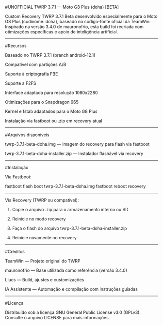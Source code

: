#UNOFFICIAL TWRP 3.7.1 — Moto G8 Plus (doha) [BETA]

Custom Recovery TWRP 3.7.1 Beta desenvolvido especialmente para o Moto G8 Plus (codinome: doha), baseado no código-fonte oficial da TeamWin.
Inspirado na versão 3.4.0 de mauronofrio, esta build foi recriada com otimizações específicas e apoio de inteligência artificial.


---

#Recursos

Baseado no TWRP 3.7.1 (branch android-12.1)

Compatível com partições A/B

Suporte à criptografia FBE

Suporte a F2FS

Interface adaptada para resolução 1080x2280

Otimizações para o Snapdragon 665

Kernel e fstab adaptados para o Moto G8 Plus

Instalação via fastboot ou .zip em recovery atual



---

#Arquivos disponíveis

twrp-3.7.1-beta-doha.img — Imagem do recovery para flash via fastboot

twrp-3.7.1-beta-doha-installer.zip — Instalador flashável via recovery



---

#Instalação

Via Fastboot:

fastboot flash boot twrp-3.7.1-beta-doha.img
fastboot reboot recovery


---

Via Recovery (TWRP ou compatível):

1. Copie o arquivo .zip para o armazenamento interno ou SD


2. Reinicie no modo recovery


3. Faça o flash do arquivo twrp-3.7.1-beta-doha-installer.zip


4. Reinicie novamente no recovery




---

#Créditos

TeamWin — Projeto original do TWRP

mauronofrio — Base utilizada como referência (versão 3.4.0)

Llucs — Build, ajustes e customizações

IA Assistente — Automação e compilação com instruções guiadas



---

#Licença

Distribuído sob a licença GNU General Public License v3.0 (GPLv3).
Consulte o arquivo LICENSE para mais informações.
